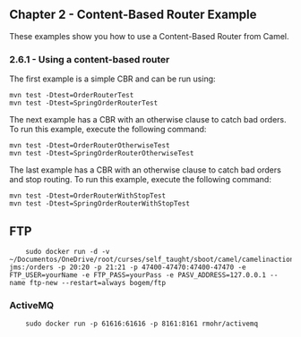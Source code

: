 Chapter 2 - Content-Based Router Example
----------------

These examples show you how to use a Content-Based Router from Camel. 

### 2.6.1 - Using a content-based router

The first example is a simple CBR and can be run using:

    mvn test -Dtest=OrderRouterTest
    mvn test -Dtest=SpringOrderRouterTest

The next example has a CBR with an otherwise clause to catch bad orders.
To run this example, execute the following command:

    mvn test -Dtest=OrderRouterOtherwiseTest
    mvn test -Dtest=SpringOrderRouterOtherwiseTest

The last example has a CBR with an otherwise clause to catch bad orders and
stop routing. To run this example, execute the following command:

    mvn test -Dtest=OrderRouterWithStopTest
    mvn test -Dtest=SpringOrderRouterWithStopTest

## FTP

```code
    sudo docker run -d -v ~/Documentos/OneDrive/root/curses/self_taught/sboot/camel/camelinaction2/chapter2/ftp-jms:/orders -p 20:20 -p 21:21 -p 47400-47470:47400-47470 -e FTP_USER=yourName -e FTP_PASS=yourPass -e PASV_ADDRESS=127.0.0.1 --name ftp-new --restart=always bogem/ftp
```

### ActiveMQ

```code
    sudo docker run -p 61616:61616 -p 8161:8161 rmohr/activemq
```